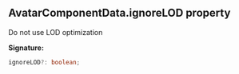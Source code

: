 
## AvatarComponentData.ignoreLOD property

Do not use LOD optimization

**Signature:**

```typescript
ignoreLOD?: boolean;
```
